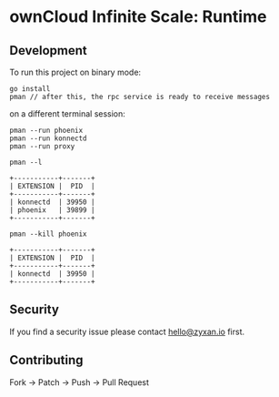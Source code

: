 # ownCloud Infinite Scale: Runtime

## Development

To run this project on binary mode:

```console
go install
pman // after this, the rpc service is ready to receive messages
```

on a different terminal session:

```console
pman --run phoenix
pman --run konnectd
pman --run proxy

pman --l

+-----------+-------+
| EXTENSION |  PID  |
+-----------+-------+
| konnectd  | 39950 |
| phoenix   | 39899 |
+-----------+-------+

pman --kill phoenix

+-----------+-------+
| EXTENSION |  PID  |
+-----------+-------+
| konnectd  | 39950 |
+-----------+-------+
```

## Security

If you find a security issue please contact <hello@zyxan.io> first.

## Contributing

Fork -> Patch -> Push -> Pull Request
